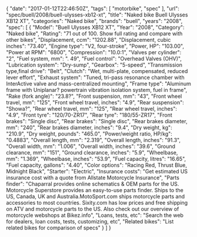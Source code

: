 {
    "date": "2017-01-12T22:46:50Z",
    "tags": [
        "motorbike",
        "spec"
    ],
    "url": "spec\/buell\/2008\/buell-ulysses-xb12-xt",
    "title": "Naked bike Buell Ulysses XB12 XT",
    "categories": "Naked bike",
    "brands": "buell",
    "years": "2008",
    "spec": [
        {
            "Model": "Buell Ulysses XB12 XT",
            "Year": "2008",
            "Category": "Naked bike",
            "Rating": "71 out of 100. Show full rating and compare with other bikes",
            "Displacement, ccm": "1202.88",
            "Displacement, cubic inches": "73.40",
            "Engine type": "V2, four-stroke",
            "Power, HP": "103.00",
            "Power at RPM": "6800",
            "Compression": "10.0:1",
            "Valves per cylinder": "2",
            "Fuel system, mm": ". 49",
            "Fuel control": "Overhead Valves (OHV)",
            "Lubrication system": "Dry-sump",
            "Gearbox": "5-speed",
            "Transmission type,final drive": "Belt",
            "Clutch": "Wet, multi-plate, compensated, reduced lever effort",
            "Exhaust system": "Tuned, tri-pass resonance chamber with InterActive valve and mass-centralized mounting",
            "Frame type": "Aluminum frame with Uniplanar? powertrain vibration isolation system, fuel in frame",
            "Rake (fork angle)": "23.8?",
            "Front suspension, mm": "43",
            "Front wheel travel, mm": "125",
            "Front wheel travel, inches": "4.9",
            "Rear suspension": "Showa?",
            "Rear wheel travel, mm": "125",
            "Rear wheel travel, inches": "4.9",
            "Front tyre": "120\/70-ZR17",
            "Rear tyre": "180\/55-ZR17",
            "Front brakes": "Single disc",
            "Rear brakes": "Single disc",
            "Rear brakes diameter, mm": "240",
            "Rear brakes diameter, inches": "9.4",
            "Dry weight, kg": "210.9",
            "Dry weight, pounds": "465.0",
            "Power\/weight ratio, HP\/kg": "0.4883",
            "Overall length, mm": "2.319",
            "Overall length, inches": "91.3",
            "Overall width, mm": "1.006",
            "Overall width, inches": "39.6",
            "Ground clearance, mm": "151",
            "Ground clearance, inches": "5.9",
            "Wheelbase, mm": "1.369",
            "Wheelbase, inches": "53.9",
            "Fuel capacity, litres": "16.65",
            "Fuel capacity, gallons": "4.40",
            "Color options": "Racing Red, Thrust Blue, Midnight Black",
            "Starter": "Electric",
            "Insurance costs": "Get estimated US insurance cost with a quote from Allstate Motorcycle Insurance",
            "Parts finder": "Chaparral provides online schematics & OEM parts for the US.   Motorcycle Superstore provides an easy-to-use parts finder. Ships to the US, Canada, UK and Australia.MotoSport.com ships motorcycle parts and accessories to most countries.    Sixity.com has low prices and free shipping on ATV and motorcycle parts to the US. Also check out our overview of motorcycle webshops at Bikez.info",
            "Loans, tests, etc": "Search the web for dealers, loan costs, tests, customizing, etc",
            "Related bikes": "List related bikes for comparison of specs"
        }
    ]
}